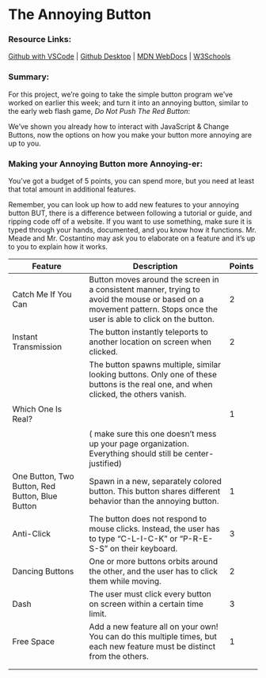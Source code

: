 # The Annoying Button

### Resource Links:

[Github with VSCode](https://www.youtube.com/watch?v=i_23KUAEtUM) | [Github Desktop](https://www.youtube.com/watch?v=8Dd7KRpKeaE) | [MDN WebDocs](https://developer.mozilla.org/en-US/) | [W3Schools](https://www.w3schools.com/)

### Summary:

For this project, we’re going to take the simple button program we’ve worked on earlier this week; and turn it into an annoying button, similar to the early web flash game, *Do Not Push The Red Button*:

We’ve shown you already how to interact with JavaScript & Change Buttons, now the options on how you make your button more annoying are up to you.

### Making your Annoying Button more Annoying-er:

You’ve got a budget of 5 points, you can spend more, but you need at least that total amount in additional features. 
  

Remember, you can look up how to add new features to your annoying button BUT, there is a difference between following a tutorial or guide, and ripping code off of a website. If you want to use something, make sure it is typed through your hands, documented, and you know how it functions. Mr. Meade and Mr. Costantino may ask you to elaborate on a feature and it’s up to you to explain how it works.


| Feature                                         | Description                                                                                                                                                                                                                                                     | Points |
| ----------------------------------------------- | --------------------------------------------------------------------------------------------------------------------------------------------------------------------------------------------------------------------------------------------------------------- | ------ |
| Catch Me If You Can                             | Button moves around the screen in a consistent manner, trying to avoid the mouse or based on a movement pattern. Stops once the user is able to click on the button.                                                                                            | 2      |
| Instant Transmission                            | The button instantly teleports to another location on screen when clicked.                                                                                                                                                                                      | 2      |
| Which One Is Real?                              | The button spawns multiple, similar looking buttons. Only one of these buttons is the real one, and when clicked, the others vanish.<br><br>  <br><br>( make sure this one doesn’t mess up your page organization. Everything should still be center-justified) | 1      |
| One Button, Two Button, Red Button, Blue Button | Spawn in a new, separately colored button. This button shares different behavior than the annoying button.                                                                                                                                                                                                      | 1      |
| Anti-Click                                      | The button does not respond to mouse clicks. Instead, the user has to type “C-L-I-C-K” or “P-R-E-S-S” on their keyboard.                                                                                                                                        | 3      |
| Dancing Buttons                                 | One or more buttons orbits around the other, and the user has to click them while moving.                                                                                                                                                                       | 2      |
| Dash                                            | The user must click every button on screen within a certain time limit.                                                                                                                                                                                         | 3      |
| Free Space                                      | Add a new feature all on your own! You can do this multiple times, but each new feature must be distinct from the others.                                                                                                                                       | 1      |
|                                                 |                                                                                                                                                                                                                                                                 |        |
|                                                 |                                                                                                                                                                                                                                                                 |        |



